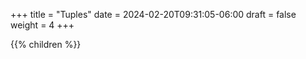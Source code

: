 +++
title = "Tuples"
date = 2024-02-20T09:31:05-06:00
draft = false
weight = 4
+++

{{% children %}}
